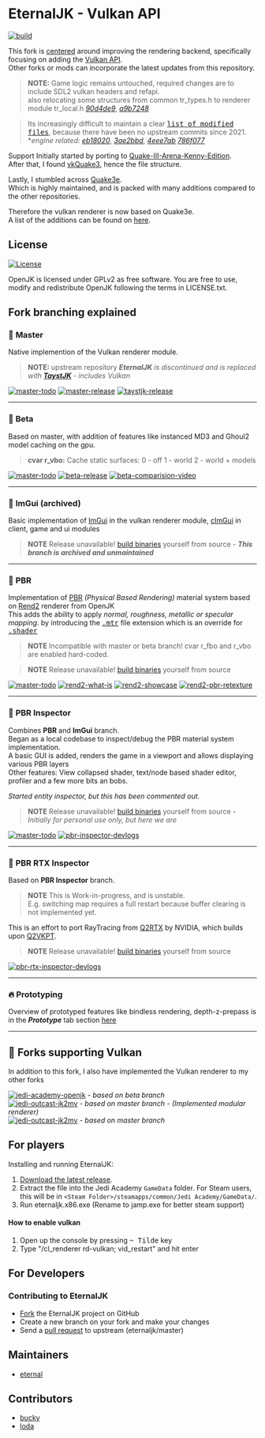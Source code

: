 # EternalJK - Vulkan API
[![build](https://github.com/JKSunny/EternalJK/actions/workflows/build.yml/badge.svg)](https://github.com/JKSunny/EternalJK/actions/workflows/build.yml)



This fork is <u>centered</u> around improving the rendering backend, specifically focusing on adding the [Vulkan API](https://www.vulkan.org).\
Other forks or mods can incorporate the latest updates from this repository.

> **NOTE:** Game logic remains untouched, required changes are to include SDL2 vulkan headers and refapi. \
>  also relocating some structures from common tr_types.h to renderer module tr_local.h <u>[*90d4de9*](https://github.com/JKSunny/EternalJK/commit/90d4de970491dccf13077aad40fcc89846e6be05)</u>, <u>[*a9b7248*](https://github.com/JKSunny/EternalJK/commit/a9b72482162f64042ed3213df65f594b2aad2781)</u>

> Its increasingly difficult to maintain a clear [<kbd> list of modified files</kbd>](https://github.com/eternalcodes/EternalJK/pull/116/files), because there have been no upstream commits since 2021. \
**engine related:* <u>[*eb18020*](https://github.com/JKSunny/EternalJK/commit/eb18020e44aba4726295c480ba2db3c6bd775fdd)</u>, <u>[*3ae2bbd*](https://github.com/JKSunny/EternalJK/commit/3ae2bbda774703b74d361272d13f8a056ee55149)</u>, <u>[*4eee7ab*](https://github.com/JKSunny/EternalJK/commit/4eee7ab042f7ec362c1f2623b8fbef0c85189382)</u> <u>[*786f077*](https://github.com/JKSunny/EternalJK/commit/786f077c67e0720bc14f4f18e8e9ebf16f018ebc)</u> 

Support Initially started by porting to [Quake-III-Arena-Kenny-Edition](https://github.com/kennyalive/Quake-III-Arena-Kenny-Edition).<br />
After that, I found [vkQuake3](https://github.com/suijingfeng/vkQuake3/tree/master/code), hence the file structure.

Lastly, I stumbled across [Quake3e](https://github.com/ec-/Quake3e).<br />
Which is highly maintained, and is packed with many additions compared to the other repositories.

Therefore the vulkan renderer is now based on Quake3e. <br />A list of the additions can be found on [here](https://github.com/ec-/Quake3e#user-content-vulkan-renderer).

## License

[![License](https://img.shields.io/github/license/eternalcodes/EternalJK.svg)](https://github.com/eternalcodes/EternalJK/blob/master/LICENSE.txt)

OpenJK is licensed under GPLv2 as free software. You are free to use, modify and redistribute OpenJK following the terms in LICENSE.txt.

## Fork branching explained

### :name_badge: **Master**
Native implemention of the Vulkan renderer module. 
> **NOTE:** upstream repository ***EternalJK** is discontinued and is replaced with **[TaystJK](https://github.com/taysta/TaystJK)** - includes Vulkan*


[![master-todo](https://img.shields.io/badge/todo-list-grey.svg)](https://github.com/users/JKSunny/projects/1/views/1?filterQuery=branch%3Aall)
[![master-release](https://img.shields.io/badge/Download-This_Release-brightgreen.svg)](https://github.com/JKSunny/EternalJK/releases/tag/latest/)
[![taystjk-release](https://img.shields.io/badge/Download-TaystJK_Release-cyan.svg)](https://github.com/taysta/TaystJK/releases/)

---

### :name_badge: **Beta**
Based on master, with addition of features like instanced MD3 and Ghoul2 model caching on the gpu.
> **cvar r_vbo:** Cache static surfaces: 0 - off 1 - world 2 - world + models

[![master-todo](https://img.shields.io/badge/todo-list-grey.svg)](https://github.com/users/JKSunny/projects/1/views/1?filterQuery=branch%3Abeta)
[![beta-release](https://img.shields.io/badge/Download-Beta-ef7b3c.svg)](https://github.com/JKSunny/EternalJK/releases/tag/latest-beta/)
[![beta-comparision-video](https://img.shields.io/badge/See-Comparison_video-yellow.svg)](https://www.youtube.com/watch?v=kZs6kEVgMok)

---

### :name_badge: **ImGui** (archived)
Basic implementation of [ImGui](https://github.com/ocornut/imgui) in the vulkan renderer module, [cImGui](https://github.com/cimgui/cimgui) in client, game and ui modules
> **NOTE** Release unavailable! [build binaries](https://github.com/JACoders/OpenJK/wiki/Compilation-guide) yourself from source - ***This branch is archived and unmaintained***

---

### :name_badge: **PBR**
Implementation of [PBR](https://google.github.io/filament/Filament.html#materialsystem/parameterization/standardparameters) *(Physical Based Rendering)* material system based on [Rend2](https://github.com/SomaZ/OpenJK) renderer from OpenJK \
This adds the ability to apply *normal, roughness, metallic or specular mapping*.
by introducing the [<kbd>.mtr</kbd>](https://jkhub.org/tutorials/rend2/new-shader-keywords-r98/) file extension which is an override for [<kbd>.shader</kbd>](https://jkhub.org/tutorials/skinning/basics-of-skinning-03-shaders-r192/)

> **NOTE** Incompatible with master or beta branch! cvar r_fbo and r_vbo are enabled hard-coded.

> **NOTE** Release unavailable! [build binaries](https://github.com/JACoders/OpenJK/wiki/Compilation-guide) yourself from source

[![master-todo](https://img.shields.io/badge/todo-list-grey.svg)](https://github.com/users/JKSunny/projects/1/views/1?filterQuery=branch%3APBR)
[![rend2-what-is](https://img.shields.io/badge/What_is-Rend2-yellow.svg)](https://jkhub.org/forums/topic/7468-rend2-a-modern-renderer/)
[![rend2-showcase](https://img.shields.io/badge/See-Bespin_Reborn-yellow.svg)](https://jkhub.org/files/file/4164-bespin-duel-reborn/)
[![rend2-pbr-retexture](https://img.shields.io/badge/See-PBR_Retexture-yellow.svg)](https://jkhub.org/files/file/4240-jedi-academy-pbr-retexture)

---

### :name_badge: **PBR Inspector**
Combines **PBR** and **ImGui** branch. \
Began as a local codebase to inspect/debug the PBR material system implementation. \
A basic GUI is added, renders the game in a viewport and allows displaying various PBR layers \
Other features: View collapsed shader, text/node based shader editor, profiler and a few more bits an bobs.

*Started entity inspector, but this has been commented out.*

> **NOTE** Release unavailable! [build binaries](https://github.com/JACoders/OpenJK/wiki/Compilation-guide) yourself from source - *Initially for personal use only, but here we are*

[![master-todo](https://img.shields.io/badge/todo-list-grey.svg)](https://github.com/users/JKSunny/projects/1/views/1?filterQuery=branch%3A%22PBR+Inspector%22)
[![pbr-inspector-devlogs](https://img.shields.io/badge/See-Devlog_videos-yellow.svg)](https://www.youtube.com/playlist?list=PLK0BIdk-GT_erDdqgLrzhGbpeIXZVRHL0)

---

### :name_badge: **PBR RTX Inspector**
Based on **PBR Inspector** branch.

> **NOTE** This is Work-in-progress, and is unstable. \
> E.g. switching map requires a full restart because buffer clearing is not implemented yet.

This is an effort to port RayTracing from [Q2RTX](https://github.com/NVIDIA/Q2RTX) by NVIDIA, which builds upon [Q2VKPT](https://brechpunkt.de/q2vkpt/).

> **NOTE** Release unavailable! [build binaries](https://github.com/JACoders/OpenJK/wiki/Compilation-guide) yourself from source

[![pbr-rtx-inspector-devlogs](https://img.shields.io/badge/See-Devlog_videos-yellow.svg)](https://www.youtube.com/embed/?listType=playlist&list=PLK0BIdk-GT_dPJyqZGN72nJ3PWv79XUw-)

---

### :fire: **Prototyping**

Overview of prototyped features like bindless rendering, depth-z-prepass is in the **_Prototype_** tab section [here](https://jksunny.github.io/#tab-prototype) 

---

## :link: Forks supporting Vulkan

In addition to this fork, I also have implemented the Vulkan renderer to my other forks 

[![jedi-academy-openjk](https://img.shields.io/badge/Jedi_Academy-OpenJK-brightgreen.svg)](https://github.com/JKSunny/OpenJK/) - *based on beta branch* \
[![jedi-outcast-jk2mv](https://img.shields.io/badge/Jedi_Outcast_&#x2800;-JK2MV-brightgreen.svg)](https://github.com/JKSunny/jk2mv/) - *based on master branch - (Implemented modular renderer)* \
[![jedi-outcast-jk2mv](https://img.shields.io/badge/Jedi_Academy-JKGalaxies-brightgreen.svg)](https://github.com/JKSunny/JediKnightGalaxies) - *based on master branch*


## For players

Installing and running EternalJK:

1. [Download the latest release](https://github.com/JKSunny/EternalJK/releases).
2. Extract the file into the Jedi Academy `GameData` folder. For Steam users, this will be in `<Steam Folder>/steamapps/common/Jedi Academy/GameData/`.
3. Run eternaljk.x86.exe (Rename to jamp.exe for better steam support)

#### How to enable vulkan 
1. Open up the console by pressing <kbd>~ Tilde</kbd> key
2. Type "/cl_renderer rd-vulkan; vid_restart" and hit enter

## For Developers

### Contributing to EternalJK
* [Fork](https://github.com/JKSunny/EternalJK/fork) the EternalJK project on GitHub
* Create a new branch on your fork and make your changes
* Send a [pull request](https://help.github.com/articles/creating-a-pull-request) to upstream (eternaljk/master)

## Maintainers

* [eternal](https://github.com/eternalcodes)

## Contributors 
* [bucky](https://github.com/Bucky21659)
* [loda](https://github.com/videoP)
